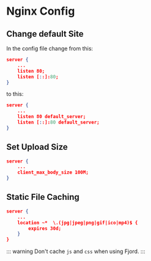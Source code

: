 # Nginx Config

## Change default Site

In the config file change from this:

```json
server {
    ...
    listen 80;
    listen [::]:80;
}
```

to this:

```json
server {
    ...
    listen 80 default_server;
    listen [::]:80 default_server;
}
```

## Set Upload Size

```json
server {
    ...
    client_max_body_size 100M;
}
```

## Static File Caching

```json
server {
    ...
    location ~*  \.(jpg|jpeg|png|gif|ico|mp4)$ {
        expires 30d;
    }
}

```

::: warning
Don't cache `js` and `css` when using Fjord.
:::
